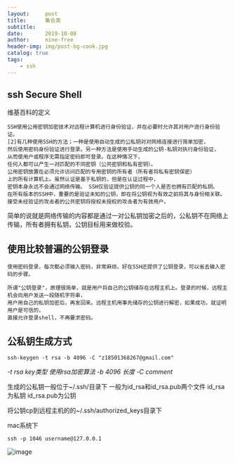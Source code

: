 ```yaml
---
layout:     post
title:      集合类
subtitle: 
date:       2019-10-08
author:     nine-free
header-img: img/post-bg-cook.jpg
catalog: true
tags:
    - ssh
---
```


## ssh  Secure Shell
维基百科的定义
```
SSH使用公用密钥加密技术对远程计算机进行身份验证，并在必要时允许其对用户进行身份验证。
[2]有几种使用SSH的方法；一种是使用自动生成的公私钥对对网络连接进行简单加密，
然后使用密码身份验证进行登录。另一种方法是使用手动生成的公钥-私钥对执行身份验证，
从而使用户或程序无需指定密码即可登录。在这种情况下，
任何人都可以产生一对匹配的不同密钥（公共密钥和私有密钥）。
公用密钥放置在必须允许访问匹配的专用密钥的所有者（所有者将私有密钥保密）
上的所有计算机上。虽然认证是基于私钥的，但是在认证过程中，
密钥本身永远不会通过网络传输。 SSH仅验证提供公钥的同一个人是否也拥有匹配的私钥。
在所有版本的SSH中，重要的是验证未知的公钥，即在将公钥视为有效之前将其与身份相关联。
接受未经验证的攻击者的公共密钥将授权未授权的攻击者为有效用户。
```
简单的说就是网络传输的内容都是通过一对公私钥加密之后的，公私钥不在网络上传输，所有者拥有私钥，公钥目标用来做校验。

## 使用比较普遍的公钥登录
```
使用密码登录，每次都必须输入密码，非常麻烦。好在SSH还提供了公钥登录，可以省去输入密码的步骤。

所谓"公钥登录"，原理很简单，就是用户将自己的公钥储存在远程主机上。登录的时候，远程主机会向用户发送一段随机字符串，
用户用自己的私钥加密后，再发回来。远程主机用事先储存的公钥进行解密，如果成功，就证明用户是可信的，
直接允许登录shell，不再要求密码。
```

## 公私钥生成方式
```aidl
ssh-keygen -t rsa -b 4096 -C "z18501368267@gmail.com"
```
_-t rsa key类型 使用rsa加密算法_
_-b 4096 长度_
_-C comment_

生成的公私钥一般位于~/.ssh/目录下 一般为id_rsa和id_rsa.pub两个文件
id_rsa为私钥 id_rsa.pub为公钥

将公钥cp到远程主机的的~/.ssh/authorized_keys目录下

mac系统下
```aidl
ssh -p 1046 username@127.0.0.1
```
![image](http://soft1010.top/img/ssh-1.jpg)


